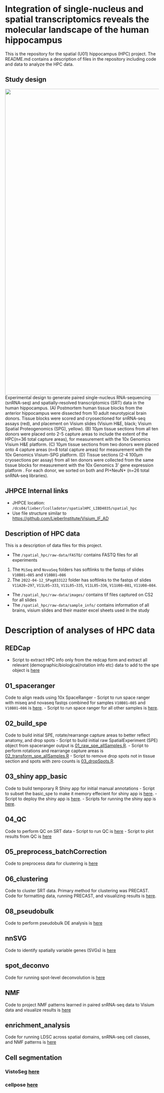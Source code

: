 Integration of single-nucleus and spatial transcriptomics reveals the
molecular landscape of the human hippocampus
================

<!-- README.md is generated from README.Rmd. Please edit that file -->

This is the repository for the spatial (U01) hippocampus (HPC) project.
The README.md contains a description of files in the repository
including code and data to analyze the HPC data.

## Study design

<img src="https://research.libd.org/spatial_hpc/img/Copy%20of%20HPC%20figure%201.png" width="1000px" align="left" />

Experimental design to generate paired single-nucleus RNA-sequencing
(snRNA-seq) and spatially-resolved transcriptomics (SRT) data in the
human hippocampus. (A) Postmortem human tissue blocks from the anterior
hippocampus were dissected from 10 adult neurotypical brain donors.
Tissue blocks were scored and cryosectioned for snRNA-seq assays (red),
and placement on Visium slides (Visium H&E, black; Visium Spatial
Proteogenomics (SPG), yellow). (B) 10μm tissue sections from all ten
donors were placed onto 2-5 capture areas to include the extent of the
HPC(n=36 total capture areas), for measurement with the 10x Genomics
Visium H&E platform. (C) 10μm tissue sections from two donors were
placed onto 4 capture areas (n=8 total capture areas) for measurement
with the 10x Genomics Visium-SPG platform. (D) Tissue sections (2-4
100μm cryosections per assay) from all ten donors were collected from
the same tissue blocks for measurement with the 10x Genomics 3’ gene
expression platform . For each donor, we sorted on both and PI+NeuN+
(n=26 total snRNA-seq libraries).

## JHPCE Internal links

- JHPCE location:
  `/dcs04/lieber/lcolladotor/spatialHPC_LIBD4035/spatial_hpc`
- Use file structure similar to
  <https://github.com/LieberInstitute/Visium_IF_AD>

## Description of HPC data

This is a description of data files for this project.

- The `/spatial_hpc/raw-data/FASTQ/` contains FASTQ files for all
  experiments

1.  The `MiSeq` and `NovaSeq` folders has softlinks to the fastqs of
    slides `V10B01−085` and `V10B01−086`
2.  The `2022-04-12_SPag033122` folder has softlinks to the fastqs of
    slides `V11A20−297`, `V11L05−333`, `V11L05−335`, `V11L05−336`,
    `V11U08−081`, `V11U08−084`.

- The `/spatial_hpc/raw-data/images/` contains tif files captured on CS2
  for all slides
- The `/spatial_hpc/raw-data/sample_info/` contains information of all
  brains, visium slides and their master excel sheets used in the study

# Description of analyses of HPC data

## REDCap

- Script to extract HPC info only from the redcap form and extract all
  relevant (demographic/biological/rotation info etc) data to add to the
  spe object is
  [here](https://github.com/LieberInstitute/spatial_hpc/blob/main/code/REDCap/REDCap.R)

## 01_spaceranger

Code to align reads using 10x SpaceRanger - Script to run space ranger
with miseq and novaseq fastqs combined for samples `V10B01−085` and
`V10B01−086` is
[here](https://github.com/LieberInstitute/spatial_hpc/blob/main/code/01_spaceranger/spaceranger_NovaSeq.sh). -
Script to run space ranger for all other samples is
[here](https://github.com/LieberInstitute/spatial_hpc/blob/main/code/01_spaceranger/spaceranger_2022-04-12_SPag033122.sh).

## 02_build_spe

Code to build initial SPE, rotate/rearrange capture areas to better
reflect anatomy, and drop spots - Script to build initial raw
SpatialExperiment (SPE) object from spaceranger output is
[01_raw_spe_allSamples.R](https://github.com/LieberInstitute/spatial_hpc/blob/main/code/02_build_spe/01_raw_spe_allSamples.R). -
Script to perform rotations and rearrange capture areas is
[02_transform_spe_allSamples.R](https://github.com/LieberInstitute/spatial_hpc/blob/main/code/02_build_spe/02_transform_spe_allSamples.R) -
Script to remove drop spots not in tissue section and spots with zero
counts is
[03_dropSpots.R](https://github.com/LieberInstitute/spatial_hpc/blob/main/code/02_build_spe/03_dropSpots.R).

## 03_shiny app_basic

Code to build temporary R Shiny app for initial manual annotations -
Script to subset the basic_spe to make it memory effecient for shiny app
is
[here](https://github.com/LieberInstitute/spatial_hpc/blob/main/code/03_shiny_app_basic/subset.R). -
Script to deploy the shiny app is
[here](https://github.com/LieberInstitute/spatial_hpc/blob/main/code/03_shiny_app_basic/deploy.R). -
Scripts for running the shiny app is
[here](https://github.com/LieberInstitute/spatial_hpc/blob/main/code/03_shiny_app_basic/app.R).

## 04_QC

Code to perform QC on SRT data - Script to run QC is
[here](https://github.com/LieberInstitute/spatial_hpc/blob/main/code/04_QC/qc_metrics_allSamples.R) -
Script to plot results from QC is
[here](https://github.com/LieberInstitute/spatial_hpc/blob/main/code/04_QC/qc_metrics_spotPlots_allSamples.R)

## 05_preprocess_batchCorrection

Code to preprocess data for clustering is
[here](https://github.com/LieberInstitute/spatial_hpc/blob/main/code/05_preprocess_batchCorrection/OSCApreprocess_allSamples_HE_VSPG.R)

## 06_clustering

Code to cluster SRT data. Primary method for clustering was PRECAST.
Code for formatting data, running PRECAST, and visualizing results is
[here](https://github.com/LieberInstitute/spatial_hpc/tree/main/code/06_clustering/PRECAST).

## 08_pseudobulk

Code to perform pseudobulk DE analysis is
[here](https://github.com/LieberInstitute/spatial_hpc/tree/main/code/08_pseudobulk/PRECAST)

## nnSVG

Code to identify spatially variable genes (SVGs) is
[here](https://github.com/LieberInstitute/spatial_hpc/tree/main/code/nnSVG_)

## spot_deconvo

Code for running spot-level deconvolution is
[here](https://github.com/LieberInstitute/spatial_hpc/tree/main/code/spot_deconvo)

## NMF

Code to project NMF patterns learned in paired snRNA-seq data to Visium
data and visualize results is
[here](https://github.com/LieberInstitute/spatial_hpc/tree/main/code/NMF)

## enrichment_analysis

Code for running LDSC across spatial domains, snRNA-seq cell classes,
and NMF patterns is
[here](https://github.com/LieberInstitute/spatial_hpc/tree/main/code/enrichment_analysis)

## Cell segmentation

### VistoSeg [here]()

### cellpose [here]()
